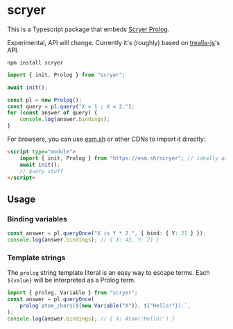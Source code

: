 # scryer

This is a Typescript package that embeds [Scryer Prolog](https://github.com/mthom/scryer-prolog).

Experimental, API will change. Currently it's (roughly) based on [trealla-js](https://github.com/guregu/trealla-js)'s API.

```
npm install scryer
```

```typescript
import { init, Prolog } from "scryer";

await init();

const pl = new Prolog();
const query = pl.query("X = 1 ; X = 2.");
for (const answer of query) {
	console.log(answer.bindings);
}
```

For browsers, you can use [esm.sh](https://esm.sh) or other CDNs to import it directly:

```html
<script type="module">
	import { init, Prolog } from "https://esm.sh/scryer"; // ideally add version info to the URL, e.g. scryer@0.1.0
	await init();
	// query stuff
</script>
```

## Usage

### Binding variables

```typescript
const answer = pl.queryOnce("X is Y * 2.", { bind: { Y: 21 } });
console.log(answer.bindings); // { X: 42, Y: 21 }
```

### Template strings

The `prolog` string template literal is an easy way to escape terms.
Each `${value}` will be interpreted as a Prolog term.

```typescript
import { prolog, Variable } from "scryer";
const answer = pl.queryOnce(
	prolog`atom_chars(${new Variable("X")}, ${"Hello!"}).`,
);
console.log(answer.bindings); // { X: Atom('Hello!') }
```
